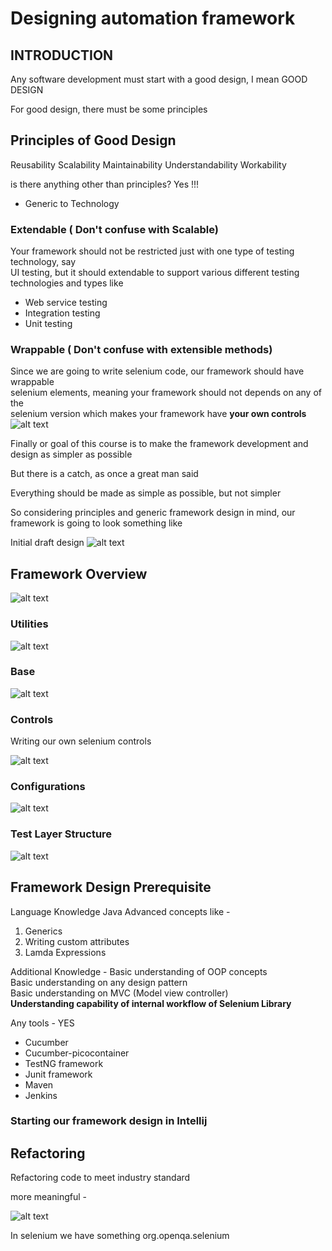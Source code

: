 # Designing automation framework

## INTRODUCTION 

Any software development must start with a good design, I mean GOOD DESIGN  

For good design, there must be some principles

## Principles of Good Design

Reusability
Scalability
Maintainability
Understandability
Workability

is there anything other than principles?
Yes !!!

* Generic to Technology
### Extendable ( Don't confuse with Scalable)
Your framework should not be restricted just with one type of testing technology, say  
UI testing, but it should extendable to support various different testing technologies
and types like
* Web service testing
* Integration testing
* Unit testing

### Wrappable ( Don't confuse with extensible methods)

Since we are going to write selenium code, our framework should have wrappable  
selenium elements, meaning your framework should not depends on any of the  
selenium version which makes your framework have **your own controls**
![alt text](image.png)

Finally or goal of this course is to make the framework development and design as simpler as possible

But there is a catch, as once a great man said

Everything should be made as simple as possible, but not simpler

So considering principles and generic framework design in mind, our framework is going to look something like 

Initial draft design
![alt text](image1.png)

## Framework Overview

![alt text](image-3.png)


### Utilities

![alt text](image-2.png)

### Base
![alt text](image-1.png)

### Controls

Writing our own selenium controls

![alt text](image-4.png)

### Configurations

![alt text](image-5.png)

### Test Layer Structure

![alt text](image-6.png)

## Framework Design Prerequisite
Language Knowledge 
Java Advanced concepts like - 
1. Generics
2. Writing custom attributes
3. Lamda Expressions

Additional Knowledge - 
Basic understanding of OOP concepts  
Basic understanding on any design pattern  
Basic understanding on MVC (Model view controller)  
**Understanding capability of internal workflow of Selenium Library**

Any tools - 
YES
* Cucumber
* Cucumber-picocontainer
* TestNG framework
* Junit framework
* Maven
* Jenkins

### Starting our framework design in Intellij

## Refactoring

Refactoring code to meet industry standard

more meaningful -  

![alt text](image-7.png)

In selenium we have something
org.openqa.selenium